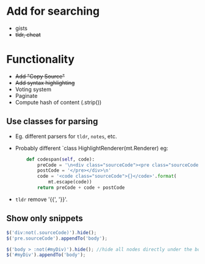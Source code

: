 # Add for searching
* gists
* ~~tldr, cheat~~

# Functionality
* ~~Add "Copy Source"~~
* ~~Add syntax highlighting~~
* Voting system
* Paginate
* Compute hash of content (.strip())


## Use classes for parsing 

* Eg. different parsers for `tldr`, `notes`, etc.
* Probably different `class HighlightRenderer(mt.Renderer) eg:

    ```python
        def codespan(self, code):
            preCode = '\n<div class="sourceCode"><pre class="sourceCode">'
            postCode = '</pre></div>\n'
            code = '<code class="sourceCode">{}</code>'.format(
                mt.escape(code))
            return preCode + code + postCode
    ```

* `tldr` remove '{{', '}}'.



## Show only snippets

```javascript
$('div:not(.sourceCode)').hide();
$('pre.sourceCode').appendTo('body');
```

```javascript
$('body > :not(#myDiv)').hide(); //hide all nodes directly under the body
$('#myDiv').appendTo('body');
```